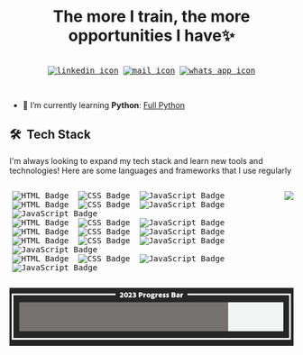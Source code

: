 <!-- <iframe src="/index.html" width="100%" height="400"></iframe> -->
<!-- add a descriptive banner -->

<!-- add a myself quote -->
<h1 align='center'>
The more I train, the more
<br/>opportunities I have✨
</h1>

<!-- Add contact stamps -->
<div>
  <samp>
    <p align="center">
      <br/>
        <a href="https://www.linkedin.com/in/marco-araoz/" target="_blank"><img align="center"
         src="https://img.shields.io/badge/linkedin-%231DA1F2.svg?style=for-the-badge&logo=linkedin&logoColor=white"
         alt="linkedin icon" height="30"/></a>
        <a href="mailto:marcojuarezaraoz@gmail.com" target="_blank"><img align="center"
         src="https://img.shields.io/badge/gmail-EA4335.svg?style=for-the-badge&logo=gmail&logoColor=white"
         alt="mail icon" height="30"/></a>
      <a href="https://wa.me/+525632656192" target="_blank"><img align="center"
         src="https://img.shields.io/badge/whatsapp-4B7F1.svg?style=for-the-badge&logo=whatsapp&logoColor=white"
         alt="whats app icon" height="30"/></a>
    </p>
    <br/>   
  </samp>
</div>

<!-- My currently work stack -->

- 🌱 I’m currently learning **Python**: <a href="https://github.com/mouredev/Hello-Python" target="blank">Full Python</a>

<!-- ### Currently working with -->



<!-- <div style="display: flex; flex-wrap: wrap; justify-content: left; align-items: left;">
    <div style="text-align: left; margin: 5px; ">
        <img style="" src="https://img.shields.io/badge/-HTML-edeef5?style=flat&logo=HTML5" alt="HTML Badge">
        <img src="https://img.shields.io/badge/-CSS-edeef5?style=flat&logo=CSS3&logoColor=1572B6" alt="CSS Badge">
        <img src="https://img.shields.io/badge/-JavaScript-edeef5?style=flat&logo=javascript&logoColor=dbc202" alt="JavaScript Badge">
    </div>
</div>
<div style="display: flex; flex-wrap: wrap; justify-content: left; align-items: left;">
    <div style="text-align: left; margin: 5px;">
        <img src="https://img.shields.io/badge/-React-edeef5?style=flat&logo=react&logoColor=1ca4e8" alt="HTML Badge">
        <img src="https://img.shields.io/badge/-Node.js-edeef5?style=flat&logo=node.js" alt="CSS Badge">
        <img src="https://img.shields.io/badge/-TypeScript-edeef5?style=flat&logo=TypeScript" alt="JavaScript Badge">
        <img src="https://img.shields.io/badge/-Redux-edeef5?style=flat&logo=Redux&logoColor=680194" alt="JavaScript Badge">
    </div>
</div>
<div style="display: flex; flex-wrap: wrap; justify-content: left; align-items: left;">
    <div style="text-align: left; margin: 5px;">
        <img src="https://img.shields.io/badge/-Python-edeef5?style=flat&logo=python&logoColor=3776AB" alt="HTML Badge">
        <img src="https://img.shields.io/badge/-Django-edeef5?style=flat&logo=django&logoColor=092E20" alt="CSS Badge">
        <img src="https://img.shields.io/badge/-Flask-edeef5?style=flat&logo=flask&logoColor=000000" alt="JavaScript Badge">
    </div>
</div>
<div style="display: flex; flex-wrap: wrap; justify-content: left; align-items: left;">
    <div style="text-align: left; margin: 5px;">
        <img src="https://img.shields.io/badge/-MySQL-edeef5?style=flat&logo=MySQL&logoColor=0d31b5" alt="HTML Badge">
        <img src="https://img.shields.io/badge/-PostgreSQL-edeef5?style=flat&logo=PostgreSQL&logoColor=153a59" alt="CSS Badge">
        <img src="https://img.shields.io/badge/-MongoDB-edeef5?style=flat&logo=MongoDB&logoColor=10573c" alt="JavaScript Badge">
    </div>
</div>
<div style="display: flex; flex-wrap: wrap; justify-content: left; align-items: left;">
    <div style="text-align: left; margin: 5px;">
        <img src="https://img.shields.io/badge/-Git-edeef5?style=flat&logo=git" alt="HTML Badge">
        <img src="https://img.shields.io/badge/-GitHub-edeef5?style=flat&logo=github&logoColor=000000" alt="CSS Badge">
        <img src="https://img.shields.io/badge/-Markdown-edeef5?style=flat&logo=markdown&logoColor=000000" alt="JavaScript Badge">
        <img src="https://img.shields.io/badge/-Visual%20Studio%20Code-edeef5?style=flat&logo=visual-studio-code&logoColor=007ACC" alt="JavaScript Badge">
    </div>
</div>
<div style="display: flex; flex-wrap: wrap; justify-content: left; align-items: left;">
    <div style="text-align: left; margin: 5px;">
        <img src="https://img.shields.io/badge/-Figma-edeef5?style=flat&logo=Figma&logoColor=9a13d4" alt="HTML Badge">
        <img src="https://img.shields.io/badge/-Illustrator-edeef5?style=flat&logo=adobe-illustrator&logoColor=c45c12" alt="CSS Badge">
        <img src="https://img.shields.io/badge/-Photoshop-edeef5?style=flat&logo=adobe-photoshop&logoColor=0e8ac9" alt="JavaScript Badge">
        <img src="https://img.shields.io/badge/-InDesign-edeef5?style=flat&logo=adobe-indesign&logoColor=e60e55" alt="JavaScript Badge">
    </div>
</div> -->
<!-- <div style="display: flex;">
    <div style="flex: 50%; padding: 5px;">
        <a href="https://github.com/MarcoAraoz">
            <img align="center" src="https://github-readme-stats.vercel.app/api/top-langs/?username=MarcoAraoz&hide=java,html,tex&title_color=ffffff&text_color=c9cacc&icon_color=2bbc8a&bg_color=1d1f21&langs_count=3" />
        </a>
    </div>
</div> -->


<!-- 
![HTML](https://img.shields.io/badge/-HTML-edeef5?style=flat&logo=HTML5)&nbsp;
![CSS](https://img.shields.io/badge/-CSS-edeef5?style=flat&logo=CSS3&logoColor=1572B6)&nbsp;
![JavaScript](https://img.shields.io/badge/-JavaScript-edeef5?style=flat&logo=javascript&logoColor=dbc202)&nbsp;
![React](https://img.shields.io/badge/-React-edeef5?style=flat&logo=react&logoColor=1ca4e8)&nbsp;
![Node.js](https://img.shields.io/badge/-Node.js-edeef5?style=flat&logo=node.js)&nbsp;
![TypeScript](https://img.shields.io/badge/-TypeScript-edeef5?style=flat&logo=TypeScript)&nbsp;
![Redux](https://img.shields.io/badge/-Redux-edeef5?style=flat&logo=Redux&logoColor=680194)&nbsp;


![Python](https://img.shields.io/badge/-Python-edeef5?style=flat&logo=python&logoColor=3776AB)&nbsp;
![Django](https://img.shields.io/badge/-Django-edeef5?style=flat&logo=django&logoColor=092E20)&nbsp;
![Flask](https://img.shields.io/badge/-Flask-edeef5?style=flat&logo=flask&logoColor=000000)&nbsp;
![MySQL](https://img.shields.io/badge/-MySQL-edeef5?style=flat&logo=MySQL&logoColor=0d31b5)&nbsp;
![PostgreSQL](https://img.shields.io/badge/-PostgreSQL-edeef5?style=flat&logo=PostgreSQL&logoColor=153a59)&nbsp;
![MongoDB](https://img.shields.io/badge/-MongoDB-edeef5?style=flat&logo=MongoDB&logoColor=10573c)&nbsp;

![Git](https://img.shields.io/badge/-Git-edeef5?style=flat&logo=git)&nbsp;
![GitHub](https://img.shields.io/badge/-GitHub-edeef5?style=flat&logo=github&logoColor=000000)&nbsp;
![Markdown](https://img.shields.io/badge/-Markdown-edeef5?style=flat&logo=markdown&logoColor=000000)&nbsp;
![Visual Studio Code](https://img.shields.io/badge/-Visual%20Studio%20Code-edeef5?style=flat&logo=visual-studio-code&logoColor=007ACC)&nbsp;

![Figma](https://img.shields.io/badge/-Figma-edeef5?style=flat&logo=Figma&logoColor=9a13d4)&nbsp;
![Illustrator](https://img.shields.io/badge/-Illustrator-edeef5?style=flat&logo=adobe-illustrator&logoColor=c45c12)&nbsp;
![Photoshop](https://img.shields.io/badge/-Photoshop-edeef5?style=flat&logo=adobe-photoshop&logoColor=0e8ac9)&nbsp;
![InDesign](https://img.shields.io/badge/-InDesign-edeef5?style=flat&logo=adobe-indesign&logoColor=e60e55)&nbsp; -->

<!-- <a href="https://github.com/MarcoAraoz">
            <img align="center" src="https://github-readme-stats.vercel.app/api/top-langs/?username=MarcoAraoz&hide=java,html,tex&title_color=ffffff&text_color=c9cacc&icon_color=2bbc8a&bg_color=1d1f21&langs_count=3" />
        </a> -->


## 🛠 &nbsp;Tech Stack
I'm always looking to expand my tech stack and learn new tools and technologies! Here are some languages and frameworks that I use regularly
<div style="display: flex; justify-content: center;">
<samp>
<p>
<p style="justify-content: center; "align="center">
    <a align="center" href="https://github.com/MarcoAraoz">
        <img align="right" src="https://github-readme-stats.vercel.app/api/top-langs/?username=MarcoAraoz&hide=java,html,tex&title_color=ffffff&text_color=c9cacc&icon_color=2bbc8a&bg_color=1d1f21&langs_count=3"
        />
    </a>
</p>
<p style="display: flex; justify-content: center; text-align: left; margin: 5px;"> 
  <a> 
        <img src="https://img.shields.io/badge/-HTML-edeef5?style=flat&logo=HTML5" alt="HTML Badge">&nbsp;
        <img src="https://img.shields.io/badge/-CSS-edeef5?style=flat&logo=CSS3&logoColor=1572B6" alt="CSS Badge">&nbsp;
        <img src="https://img.shields.io/badge/-JavaScript-edeef5?style=flat&logo=javascript&logoColor=dbc202" alt="JavaScript Badge">&nbsp;
    </br>
        <img src="https://img.shields.io/badge/-React-edeef5?style=flat&logo=react&logoColor=1ca4e8" alt="HTML Badge">&nbsp;
        <img src="https://img.shields.io/badge/-Node.js-edeef5?style=flat&logo=node.js" alt="CSS Badge">&nbsp;
        <img src="https://img.shields.io/badge/-TypeScript-edeef5?style=flat&logo=TypeScript" alt="JavaScript Badge">&nbsp;
        <img src="https://img.shields.io/badge/-Redux-edeef5?style=flat&logo=Redux&logoColor=680194" alt="JavaScript Badge">&nbsp;
    </br>
        <img src="https://img.shields.io/badge/-Python-edeef5?style=flat&logo=python&logoColor=3776AB" alt="HTML Badge">&nbsp;
        <img src="https://img.shields.io/badge/-Django-edeef5?style=flat&logo=django&logoColor=092E20" alt="CSS Badge">&nbsp;
        <img src="https://img.shields.io/badge/-Flask-edeef5?style=flat&logo=flask&logoColor=000000" alt="JavaScript Badge">&nbsp;
    </br>
        <img src="https://img.shields.io/badge/-MySQL-edeef5?style=flat&logo=MySQL&logoColor=0d31b5" alt="HTML Badge">&nbsp;
        <img src="https://img.shields.io/badge/-PostgreSQL-edeef5?style=flat&logo=PostgreSQL&logoColor=153a59" alt="CSS Badge">&nbsp;
        <img src="https://img.shields.io/badge/-MongoDB-edeef5?style=flat&logo=MongoDB&logoColor=10573c" alt="JavaScript Badge">&nbsp;
    </br>
        <img src="https://img.shields.io/badge/-Git-edeef5?style=flat&logo=git" alt="HTML Badge">&nbsp;
        <img src="https://img.shields.io/badge/-GitHub-edeef5?style=flat&logo=github&logoColor=000000" alt="CSS Badge">&nbsp;
        <img src="https://img.shields.io/badge/-Markdown-edeef5?style=flat&logo=markdown&logoColor=000000" alt="JavaScript Badge">&nbsp;
        <img src="https://img.shields.io/badge/-Visual%20Studio%20Code-edeef5?style=flat&logo=visual-studio-code&logoColor=007ACC" alt="JavaScript Badge">&nbsp;
    </br>
        <img src="https://img.shields.io/badge/-Figma-edeef5?style=flat&logo=Figma&logoColor=9a13d4" alt="HTML Badge">&nbsp;
        <img src="https://img.shields.io/badge/-Illustrator-edeef5?style=flat&logo=adobe-illustrator&logoColor=c45c12" alt="CSS Badge">&nbsp;
        <img src="https://img.shields.io/badge/-Photoshop-edeef5?style=flat&logo=adobe-photoshop&logoColor=0e8ac9" alt="JavaScript Badge">&nbsp;
        <img src="https://img.shields.io/badge/-InDesign-edeef5?style=flat&logo=adobe-indesign&logoColor=e60e55" alt="JavaScript Badge">&nbsp;
  </a> 
</p>
</p>
</samp>
</div>





<!-- <div style="display: flex;">
  <div style="flex: 50%; padding: 5px;">
    <a href="https://github.com/MartinHeinz/python-project-blueprint">
      <img src="https://github-readme-stats.vercel.app/api/pin/?username=MartinHeinz&repo=python-project-blueprint&title_color=ffffff&text_color=c9cacc&icon_color=2bbc8a&bg_color=1d1f21" />
    </a>
  </div>
  <div style="flex: 50%; padding: 5px;">
    <a href="https://github.com/MartinHeinz/go-project-blueprint">
      <img src="https://github-readme-stats.vercel.app/api/pin/?username=MartinHeinz&repo=go-project-blueprint&title_color=ffffff&text_color=c9cacc&icon_color=2bbc8a&bg_color=1d1f21" />
    </a>
  </div>
</div> -->
<!--
Here are some ideas to get you started:
- 🔭 I’m currently working on ...
- 🌱 I’m currently learning ...
- 👯 I’m looking to collaborate on ...
- 🤔 I’m looking for help with ...
- 💬 Ask me about ...
- 📫 How to reach me: ...
- 😄 Pronouns: ...
- ⚡ Fun fact: ...
-->

<!-- Designing tools -->
<!-- <h2>📊 Weekly development breakdown: </h2>
<table>
                <tr>
                    <td width=215px;>
                        Python
                    </td>
                    <td>
                        11 hrs 43 mins
                    </td>
                    <td>
                        ██████░░░░&nbsp;&nbsp;(20.01 %)
                    </td>
                </tr>
                <tr>
                    <td width=220px;>
                        CSS
                    </td>
                    <td width=145px;>
                        3 hrs 8 mins
                    </td>
                    <td width=230px;>
                        █░░░░░░░░░&nbsp;&nbsp;(17.92 %)
                    </td>
                </tr>
                <tr>
                    <td width=220px;>
                        HTML
                    </td>
                    <td width=145px;>
                        2 hrs 27 mins
                    </td>
                    <td width=230px;>
                        █░░░░░░░░░&nbsp;&nbsp;(14.08 %)
                    </td>
                </tr></table> -->

![Alt text](image.png)
